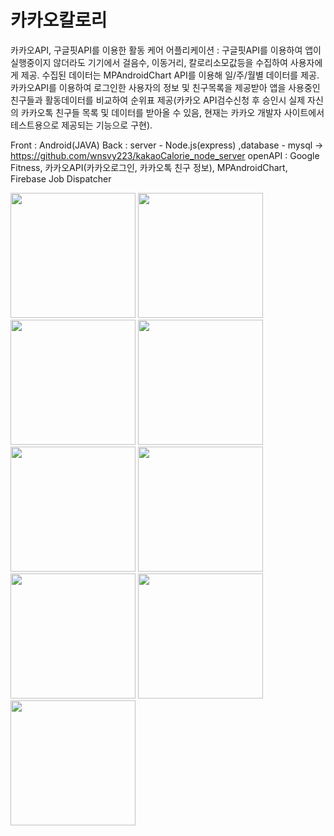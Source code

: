 # 카카오칼로리

카카오API, 구글핏API를 이용한 활동 케어 어플리케이션 
: 구글핏API를 이용하여 앱이 실행중이지 않더라도 기기에서 걸음수, 이동거리, 칼로리소모값등을 수집하여 사용자에게 제공. 수집된 데이터는 MPAndroidChart API를 이용해 일/주/월별 데이터를 제공. 카카오API를 이용하여 로그인한 사용자의 정보 및 친구목록을 제공받아 앱을 사용중인 친구들과 활동데이터를 비교하여 순위표 제공(카카오 API검수신청 후 승인시 실제 자신의 카카오톡 친구들 목록 및 데이터를 받아올 수 있음, 현재는 카카오 개발자 사이트에서 테스트용으로 제공되는 기능으로 구현).

Front : Android(JAVA)
Back : server - Node.js(express) ,database - mysql  -> https://github.com/wnsvy223/kakaoCalorie_node_server
openAPI : Google Fitness, 카카오API(카카오로그인, 카카오톡 친구 정보), MPAndroidChart, Firebase Job Dispatcher

<div>
<img width="200" src="https://user-images.githubusercontent.com/28755528/50752489-d71bec00-1291-11e9-93ac-93c221346e8f.jpg"></img>
<img width="200" src="https://user-images.githubusercontent.com/28755528/50752625-3e39a080-1292-11e9-8345-c9759b4504ee.jpg"></img>
<img width="200" src="https://user-images.githubusercontent.com/28755528/50752644-4eea1680-1292-11e9-9b8f-53b3070b3e35.jpg"></img>
<img width="200" src="https://user-images.githubusercontent.com/28755528/50752678-6f19d580-1292-11e9-841f-f475a3c142b2.jpg"></img>
<img width="200" src="https://user-images.githubusercontent.com/28755528/50752664-5f9a8c80-1292-11e9-966e-d7a7311626b4.jpg"></img>
<img width="200" src="https://user-images.githubusercontent.com/28755528/50752693-7c36c480-1292-11e9-963f-1cbf761cf88a.jpg"></img>
<img width="200" src="https://user-images.githubusercontent.com/28755528/50752697-7e991e80-1292-11e9-990e-cc4aa2c9dc2b.jpg"></img>
<img width="200" src="https://user-images.githubusercontent.com/28755528/50752699-8062e200-1292-11e9-8764-00c6924b2fea.jpg"></img>
<img width="200" src="https://user-images.githubusercontent.com/28755528/50752705-81940f00-1292-11e9-8b62-7309ca30509c.jpg"></img>
<div>
